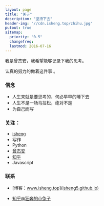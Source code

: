 ```yaml
---
layout: page
title: "关于"
description: "坚持下去"
header-img: "//cdn.isheng.top/zhihu.jpg"
putout: true
sitemap:
  priority: "0.5"
  changefreq:
  lastmod: 2016-07-16
---
```


我是曾杰安，我希望能够记录下我的思考。

认真的努力的做着这件事 。

### 信念


- 人生来就是要思考的，何必早早的睡下去
- 人生不是一场马拉松，绝对不是
- 为自己而写


### 关注：


- [isheng](http://www.github.com/isheng5)
- 写作
- Python
- [曾杰安](http://isheng5.github.io)
- [知乎](https://www.zhihu.com/people/isheng5)
- Javascript


### 联系

- [博客：www.isheng.top](isheng5.github.io)

- [知乎@狂奔的小兔子](http://www.zhihu.com/people/isheng5)
